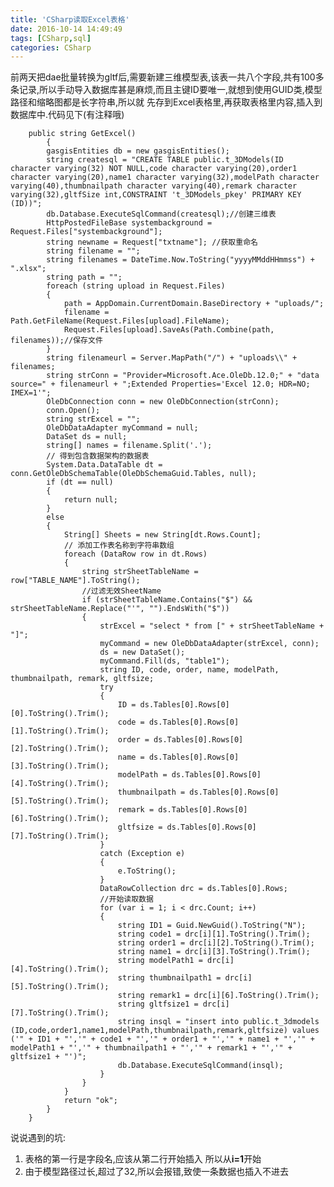```yaml
---
title: 'CSharp读取Excel表格'
date: 2016-10-14 14:49:49
tags: [CSharp,sql]
categories: CSharp
---
```

前两天把dae批量转换为gltf后,需要新建三维模型表,该表一共八个字段,共有100多条记录,所以手动导入数据库甚是麻烦,而且主键ID要唯一,就想到使用GUID类,模型路径和缩略图都是长字符串,所以就 先存到Excel表格里,再获取表格里内容,插入到数据库中.代码见下(有注释哦)
<!--more-->
		public string GetExcel()
        	{
            gasgisEntities db = new gasgisEntities();
            string createsql = "CREATE TABLE public.t_3DModels(ID character varying(32) NOT NULL,code character varying(20),order1 character varying(20),name1 character varying(32),modelPath character varying(40),thumbnailpath character varying(40),remark character varying(32),gltfSize int,CONSTRAINT 't_3DModels_pkey' PRIMARY KEY (ID))";
            db.Database.ExecuteSqlCommand(createsql);//创建三维表
            HttpPostedFileBase systembackground = Request.Files["systembackground"];
            string newname = Request["txtname"]; //获取重命名  
            string filename = "";
            string filenames = DateTime.Now.ToString("yyyyMMddHHmmss") + ".xlsx";
            string path = "";
            foreach (string upload in Request.Files)
            {        
                path = AppDomain.CurrentDomain.BaseDirectory + "uploads/";
                filename = Path.GetFileName(Request.Files[upload].FileName);
                Request.Files[upload].SaveAs(Path.Combine(path, filenames));//保存文件
            }
            string filenameurl = Server.MapPath("/") + "uploads\\" + filenames;
            string strConn = "Provider=Microsoft.Ace.OleDb.12.0;" + "data source=" + filenameurl + ";Extended Properties='Excel 12.0; HDR=NO; IMEX=1'";
            OleDbConnection conn = new OleDbConnection(strConn);
            conn.Open();
            string strExcel = "";
            OleDbDataAdapter myCommand = null;
            DataSet ds = null;
            string[] names = filename.Split('.');
            // 得到包含数据架构的数据表
            System.Data.DataTable dt = conn.GetOleDbSchemaTable(OleDbSchemaGuid.Tables, null);
            if (dt == null)
            {
                return null;
            }
            else
            {
                String[] Sheets = new String[dt.Rows.Count];
                // 添加工作表名称到字符串数组
                foreach (DataRow row in dt.Rows)
                {
                    string strSheetTableName = row["TABLE_NAME"].ToString();
                    //过滤无效SheetName
                    if (strSheetTableName.Contains("$") && strSheetTableName.Replace("'", "").EndsWith("$"))
                    {
                        strExcel = "select * from [" + strSheetTableName + "]";
                        myCommand = new OleDbDataAdapter(strExcel, conn);
                        ds = new DataSet();
                        myCommand.Fill(ds, "table1");
                        string ID, code, order, name, modelPath, thumbnailpath, remark, gltfsize;
                        try
                        {
                            ID = ds.Tables[0].Rows[0][0].ToString().Trim();
                            code = ds.Tables[0].Rows[0][1].ToString().Trim();
                            order = ds.Tables[0].Rows[0][2].ToString().Trim();
                            name = ds.Tables[0].Rows[0][3].ToString().Trim();
                            modelPath = ds.Tables[0].Rows[0][4].ToString().Trim();
                            thumbnailpath = ds.Tables[0].Rows[0][5].ToString().Trim();
                            remark = ds.Tables[0].Rows[0][6].ToString().Trim();
                            gltfsize = ds.Tables[0].Rows[0][7].ToString().Trim();
                        }
                        catch (Exception e)
                        {
                            e.ToString();
                        }
                        DataRowCollection drc = ds.Tables[0].Rows;
						//开始读取数据
                        for (var i = 1; i < drc.Count; i++)
                        {
                            string ID1 = Guid.NewGuid().ToString("N");
                            string code1 = drc[i][1].ToString().Trim();
                            string order1 = drc[i][2].ToString().Trim();
                            string name1 = drc[i][3].ToString().Trim();
                            string modelPath1 = drc[i][4].ToString().Trim();
                            string thumbnailpath1 = drc[i][5].ToString().Trim();
                            string remark1 = drc[i][6].ToString().Trim();
                            string gltfsize1 = drc[i][7].ToString().Trim();
                            string insql = "insert into public.t_3dmodels (ID,code,order1,name1,modelPath,thumbnailpath,remark,gltfsize) values ('" + ID1 + "','" + code1 + "','" + order1 + "','" + name1 + "','" + modelPath1 + "','" + thumbnailpath1 + "','" + remark1 + "','" + gltfsize1 + "')";
                            db.Database.ExecuteSqlCommand(insql);
                        }
                    }
                }
                return "ok";
            }
        }

说说遇到的坑:

1. 表格的第一行是字段名,应该从第二行开始插入 所以从**i=1**开始
2. 由于模型路径过长,超过了32,所以会报错,致使一条数据也插入不进去